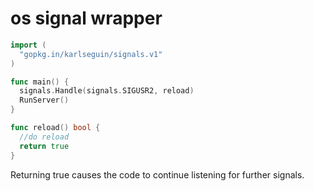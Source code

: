 # os signal wrapper

```go
import (
  "gopkg.in/karlseguin/signals.v1"
)

func main() {
  signals.Handle(signals.SIGUSR2, reload)
  RunServer()
}

func reload() bool {
  //do reload
  return true
}
```

Returning true causes the code to continue listening for further signals.

